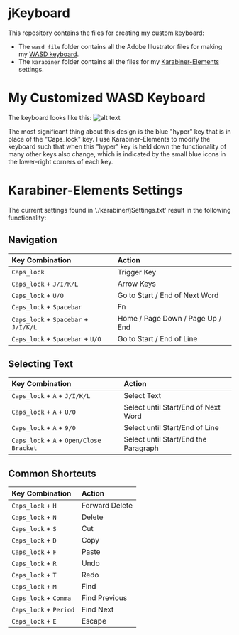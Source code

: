 # jKeyboard
This repository contains the files for creating my custom keyboard:
- The `wasd_file` folder contains all the Adobe Illustrator files for making my [WASD keyboard](http://www.wasdkeyboards.com/).
- The `karabiner` folder contains all the files for my [Karabiner-Elements](https://pqrs.org/osx/karabiner/) settings.

# My Customized WASD Keyboard
The keyboard looks like this:
![alt text](https://raw.github.com/jhelvy/jKeyboard/master/wasd_files/keyboard_preview.jpg "Keyboard Layout")

The most significant thing about this design is the blue "hyper" key that is in place of the "Caps_lock" key. I use Karabiner-Elements to modify the keyboard such that when this "hyper" key is held down the functionality of many other keys also change, which is indicated by the small blue icons in the lower-right corners of each key.

# Karabiner-Elements Settings
The current settings found in './karabiner/jSettings.txt' result in the following functionality:

## Navigation
|           Key Combination              |    Action    |
|:---------------------------------------|:-------------|
|`Caps_lock`                             |Trigger Key|
|`Caps_lock` + `J/I/K/L`                 |Arrow Keys|
|`Caps_lock` + `U/O`                     |Go to Start / End of Next Word|
|`Caps_lock` + `Spacebar`                |Fn|
|`Caps_lock` + `Spacebar` + `J/I/K/L`    |Home / Page Down / Page Up / End|
|`Caps_lock` + `Spacebar` + `U/O`        |Go to Start / End of Line|

## Selecting Text
|           Key Combination              |    Action    |
|:---------------------------------------|:-------------|
|`Caps_lock` + `A` + `J/I/K/L`           |Select Text|
|`Caps_lock` + `A` + `U/O`               |Select until Start/End of Next Word|
|`Caps_lock` + `A` + `9/0`               |Select until Start/End of Line|
|`Caps_lock` + `A` + `Open/Close Bracket`|Select until Start/End the Paragraph|

## Common Shortcuts
|     Key Combination     |    Action    |
|:------------------------|:-------------|
|`Caps_lock` + `H`        |Forward Delete|
|`Caps_lock` + `N`        |Delete|
|`Caps_lock` + `S`        |Cut|
|`Caps_lock` + `D`        |Copy|
|`Caps_lock` + `F`        |Paste|
|`Caps_lock` + `R`        |Undo|
|`Caps_lock` + `T`        |Redo|
|`Caps_lock` + `M`        |Find|
|`Caps_lock` + `Comma`    |Find Previous|
|`Caps_lock` + `Period`   |Find Next|
|`Caps_lock` + `E`        |Escape|
